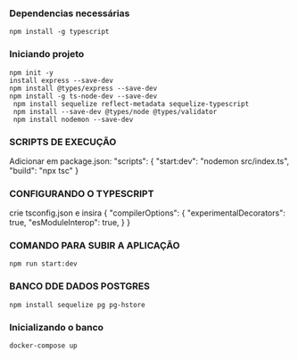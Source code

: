 ### Dependencias necessárias
```shell
npm install -g typescript
```

### Iniciando projeto
```shell
npm init -y
install express --save-dev
npm install @types/express --save-dev
npm install -g ts-node-dev --save-dev
 npm install sequelize reflect-metadata sequelize-typescript
 npm install --save-dev @types/node @types/validator
 npm install nodemon --save-dev
```

### SCRIPTS DE EXECUÇÃO
Adicionar em package.json:
  "scripts": {
    "start:dev": "nodemon src/index.ts", 
    "build": "npx tsc"
  }

### CONFIGURANDO O TYPESCRIPT
crie tsconfig.json e insira
{
    "compilerOptions": {
        "experimentalDecorators": true,
        "esModuleInterop": true,
      }
}

### COMANDO PARA SUBIR A APLICAÇÃO
```shell
npm run start:dev
```
### BANCO DDE DADOS POSTGRES
```shell
npm install sequelize pg pg-hstore
```
### Inicializando o banco
```shell
docker-compose up
```
